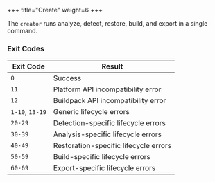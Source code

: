 +++
title="Create"
weight=6
+++

The `creator` runs analyze, detect, restore, build, and export in a single command.

<!--more-->

### Exit Codes

| Exit Code       | Result                                |
|-----------------|---------------------------------------|
| `0`             | Success                               |
| `11`            | Platform API incompatibility error    |
| `12`            | Buildpack API incompatibility error   |
| `1-10`, `13-19` | Generic lifecycle errors              |
| `20-29`         | Detection-specific lifecycle errors   |
| `30-39`         | Analysis-specific lifecycle errors    |
| `40-49`         | Restoration-specific lifecycle errors |
| `50-59`         | Build-specific lifecycle errors       |
| `60-69`         | Export-specific lifecycle errors      |
